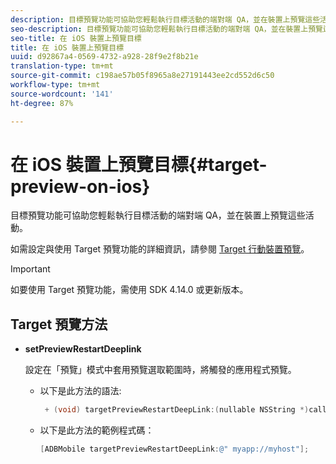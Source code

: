 ```yaml
---
description: 目標預覽功能可協助您輕鬆執行目標活動的端對端 QA，並在裝置上預覽這些活動。
seo-description: 目標預覽功能可協助您輕鬆執行目標活動的端對端 QA，並在裝置上預覽這些活動。
seo-title: 在 iOS 裝置上預覽目標
title: 在 iOS 裝置上預覽目標
uuid: d92867a4-0569-4732-a928-28f9e2f8b21e
translation-type: tm+mt
source-git-commit: c198ae57b05f8965a8e27191443ee2cd552d6c50
workflow-type: tm+mt
source-wordcount: '141'
ht-degree: 87%

---
```



# 在 iOS 裝置上預覽目標{#target-preview-on-ios}

目標預覽功能可協助您輕鬆執行目標活動的端對端 QA，並在裝置上預覽這些活動。

如需設定與使用 Target 預覽功能的詳細資訊，請參閱 [Target 行動裝置預覽](https://docs.adobe.com/content/help/zh-Hant/target/using/implement-target/mobile-apps/target-mobile-preview.html)。

>[!IMPORTANT]
>
>如要使用 Target 預覽功能，需使用 SDK 4.14.0 或更新版本。

## Target 預覽方法

* **setPreviewRestartDeeplink**

   設定在「預覽」模式中套用預覽選取範圍時，將觸發的應用程式預覽。

   * 以下是此方法的語法:

      ```objective-c
       + (void) targetPreviewRestartDeepLink:(nullable NSString *)callbackURL;
      ```

   * 以下是此方法的範例程式碼：

      ```objective-c
      [ADBMobile targetPreviewRestartDeepLink:@" myapp://myhost"]; 
      ```
